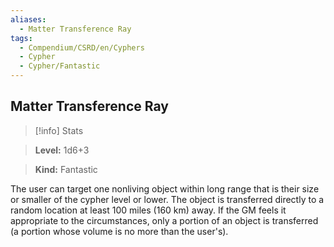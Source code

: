 ```yaml
---
aliases:
  - Matter Transference Ray
tags:
  - Compendium/CSRD/en/Cyphers
  - Cypher
  - Cypher/Fantastic
---
```

  
    
## Matter Transference Ray    
>[!info] Stats    
> **Level:** 1d6+3    
> **Kind:** Fantastic  
    
The user can target one nonliving object within long range that is their size or smaller of the cypher level or lower. The object is transferred directly to a random location at least 100 miles (160 km) away. If the GM feels it appropriate to the circumstances, only a portion of an object is transferred (a portion whose volume is no more than the user's).